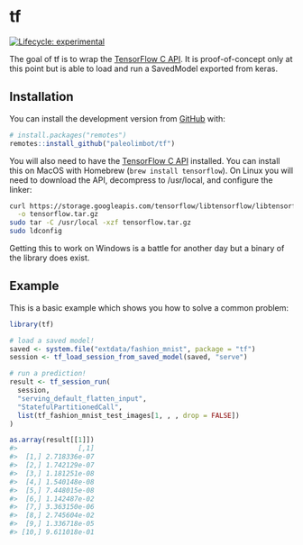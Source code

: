 
<!-- README.md is generated from README.Rmd. Please edit that file -->

# tf

<!-- badges: start -->

[![Lifecycle:
experimental](https://img.shields.io/badge/lifecycle-experimental-orange.svg)](https://lifecycle.r-lib.org/articles/stages.html#experimental)
<!-- badges: end -->

The goal of tf is to wrap the [TensorFlow C
API](https://www.tensorflow.org/install/lang_c). It is proof-of-concept
only at this point but is able to load and run a SavedModel exported
from keras.

## Installation

You can install the development version from
[GitHub](https://github.com/) with:

``` r
# install.packages("remotes")
remotes::install_github("paleolimbot/tf")
```

You will also need to have the [TensorFlow C
API](https://www.tensorflow.org/install/lang_c) installed. You can
install this on MacOS with Homebrew (`brew install tensorflow`). On
Linux you will need to download the API, decompress to /usr/local, and
configure the linker:

``` bash
curl https://storage.googleapis.com/tensorflow/libtensorflow/libtensorflow-cpu-linux-x86_64-2.4.0.tar.gz \
  -o tensorflow.tar.gz
sudo tar -C /usr/local -xzf tensorflow.tar.gz
sudo ldconfig
```

Getting this to work on Windows is a battle for another day but a binary
of the library does exist.

## Example

This is a basic example which shows you how to solve a common problem:

``` r
library(tf)

# load a saved model!
saved <- system.file("extdata/fashion_mnist", package = "tf")
session <- tf_load_session_from_saved_model(saved, "serve")

# run a prediction!
result <- tf_session_run(
  session,
  "serving_default_flatten_input",
  "StatefulPartitionedCall",
  list(tf_fashion_mnist_test_images[1, , , drop = FALSE])
)

as.array(result[[1]])
#>               [,1]
#>  [1,] 2.718336e-07
#>  [2,] 1.742129e-07
#>  [3,] 1.181251e-08
#>  [4,] 1.540148e-08
#>  [5,] 7.448015e-08
#>  [6,] 1.142487e-02
#>  [7,] 3.363150e-06
#>  [8,] 2.745604e-02
#>  [9,] 1.336718e-05
#> [10,] 9.611018e-01
```
